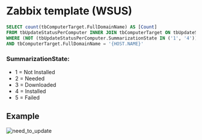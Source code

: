 # Zabbix template (WSUS)

```sql
SELECT count(tbComputerTarget.FullDomainName) AS [Count]
FROM tbUpdateStatusPerComputer INNER JOIN tbComputerTarget ON tbUpdateStatusPerComputer.TargetID = tbComputerTarget.TargetID
WHERE (NOT (tbUpdateStatusPerComputer.SummarizationState IN ('1', '4')))
AND tbComputerTarget.FullDomainName = '{HOST.NAME}'
```
### SummarizationState:
- 1 = Not Installed
- 2 = Needed
- 3 = Downloaded
- 4 = Installed
- 5 = Failed

## Example
![need_to_update](https://cloud.githubusercontent.com/assets/12140221/20521041/43008dae-b0a1-11e6-9f0e-e400ca404a10.PNG)



